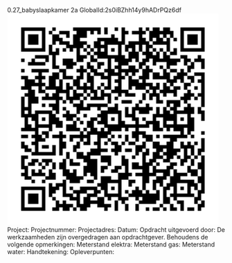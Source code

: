 0.27_babyslaapkamer 2a
GlobalId:2s0iBZhh14y9hADrPQz6df
![picture](https://github.com/C-Claus/Data-Files/blob/master/QR_codes/KDV/0.27_babyslaapkamer%202a.png)
Project:
Projectnummer:
Projectadres:
Datum:
Opdracht uitgevoerd door:
De werkzaamheden zijn overgedragen aan opdrachtgever. Behoudens de volgende opmerkingen:
Meterstand elektra:
Meterstand gas:
Meterstand water:
Handtekening:
Opleverpunten:
